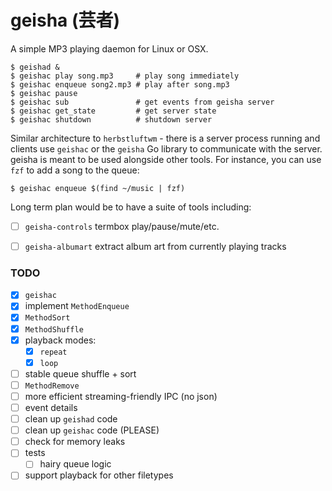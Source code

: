 # geisha (芸者)

A simple MP3 playing daemon for Linux or OSX.

    $ geishad &
    $ geishac play song.mp3     # play song immediately
    $ geishac enqueue song2.mp3 # play after song.mp3
    $ geishac pause
    $ geishac sub               # get events from geisha server
    $ geishac get_state         # get server state
    $ geishac shutdown          # shutdown server

Similar architecture to `herbstluftwm` - there is a server process
running and clients use `geishac` or the `geisha` Go library to
communicate with the server. geisha is meant to be used alongside
other tools. For instance, you can use `fzf` to add a song to the
queue:

    $ geishac enqueue $(find ~/music | fzf)

Long term plan would be to have a suite of tools including:

 - [ ] `geisha-controls` termbox play/pause/mute/etc.
 - [ ] `geisha-albumart` extract album art from currently playing tracks


### TODO

 - [x] `geishac`
 - [x] implement `MethodEnqueue`
 - [x] `MethodSort`
 - [x] `MethodShuffle`
 - [x] playback modes:
   - [x] `repeat`
   - [x] `loop`
 - [ ] stable queue shuffle + sort
 - [ ] `MethodRemove`
 - [ ] more efficient streaming-friendly IPC (no json)
 - [ ] event details
 - [ ] clean up `geishad` code
 - [ ] clean up `geishac` code (PLEASE)
 - [ ] check for memory leaks
 - [ ] tests
   - [ ] hairy queue logic
 - [ ] support playback for other filetypes
